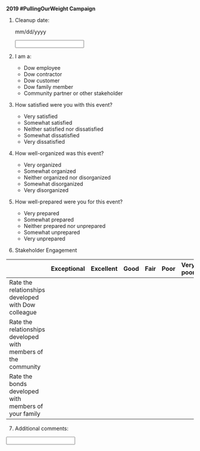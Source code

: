 **2019 #PullingOurWeight Campaign**

1. Cleanup date:

   mm/dd/yyyy

   <input>

2. I am a:

   - Dow employee
   - Dow contractor
   - Dow customer
   - Dow family member
   - Community partner or other stakeholder

3. How satisfied were you with this event?

   - Very satisfied
   - Somewhat satisfied
   - Neither satisfied nor dissatisfied
   - Somewhat dissatisfied
   - Very dissatisfied

4. How well-organized was this event?

   - Very organized
   - Somewhat organized
   - Neither organized nor disorganized
   - Somewhat disorganized
   - Very disorganized

5. How well-prepared were you for this event?

   - Very prepared
   - Somewhat prepared
   - Neither prepared nor unprepared
   - Somewhat unprepared
   - Very unprepared

6. Stakeholder Engagement

|                                                              | **Exceptional** | **Excellent** | **Good** | **Fair** | **Poor** | Very poor | Not applicable |
| ------------------------------------------------------------ | --------------- | ------------- | -------- | -------- | -------- | --------- | -------------- |
| Rate the relationships developed with Dow colleague          |                 |               |          |          |          |           |                |
| Rate the relationships developed with members of the community |                 |               |          |          |          |           |                |
| Rate the bonds developed with members of your family         |                 |               |          |          |          |           |                |

7. Additional comments:

<input>

